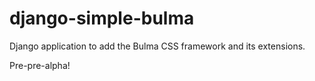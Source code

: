 django-simple-bulma
===================

Django application to add the Bulma CSS framework and its extensions.

Pre-pre-alpha!
